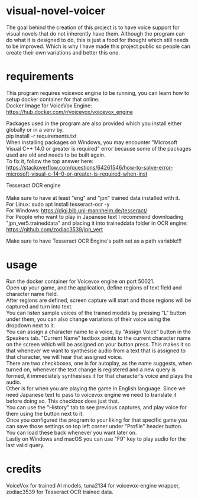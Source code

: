 # visual-novel-voicer

The goal behind the creation of this project is to have voice support for visual novels that do not inherently have them. Although the program can do what it is designed to do, this is just a food for thought which still needs to be improved. Which is why I have made this project public so people can create their own variations and better this one.<br>

# requirements

This program requires voicevox engine to be running, you can learn how to setup docker container for that online.<br>
Docker Image for VoiceVox Engine: https://hub.docker.com/r/voicevox/voicevox_engine<br>

Packages used in the program are also provided which you install either globally or in a venv by.<br>
pip install -r requirements.txt<br>
When installing packages on Windows, you may encounter "Microsoft Visual C++ 14.0 or greater is required" error because some of the packages used are old and needs to be built again.<br>
To fix it, follow the top answer here: https://stackoverflow.com/questions/64261546/how-to-solve-error-microsoft-visual-c-14-0-or-greater-is-required-when-inst<br>

Tesseract OCR engine<br>  
Make sure to have at least "eng" and "jpn" trained data installed with it.<br>
For Linux: sudo apt install tesseract-ocr -y<br>
For Windows: https://digi.bib.uni-mannheim.de/tesseract/<br>
For People who want to play in Japanese text I recommend downloading "jpn_ver5.traineddata" and placing it into traineddata folder in OCR engine: https://github.com/zodiac3539/jpn_vert<br>

Make sure to have Tesseract OCR Engine's path set as a path variable!!!

# usage

Run the docker container for Voicevox engine on port 50021.<br>
Open up your game, and the application, define regions of text field and character name field.<br>
After regions are defined, screen capture will start and those regions will be captured and turn into text.<br>
You can listen sample voices of the trained models by pressing "L" button under them, you can also change variations of their voice using the dropdown next to it.<br>
You can assign a character name to a voice, by "Assign Voice" button in the Speakers tab. "Current Name" textbox points to the current character name on the screen which will be assigned on your button press. This makes it so that whenever we want to synthesise audio from a text that is assigned to that character, we will hear that assigned voice.<br>
There are two checkboxes, one is for autoplay, as the name suggests, when turned on, whenever the text change is registered and a new query is formed, it immediately synthesises it for that character's voice and plays the audio.<br>
Other is for when you are playing the game in English language. Since we need Japanese text to pass to voicevox engine we need to translate it before doing so. This checkbox does just that.<br>
You can use the "History" tab to see previous captures, and play voice for them using the button next to it.<br>
Once you configured the program to your liking for that specific game you can save those settings on top left corner under "Profile" header button. You can load these back whenever you want later on.<br>
Lastly on Windows and macOS you can use "F9" key to play audio for the last valid query.<br>

# credits

VoiceVox for trained AI models, tuna2134 for voicevox-engine wrapper, zodiac3539 for Tesseract OCR trained data.
